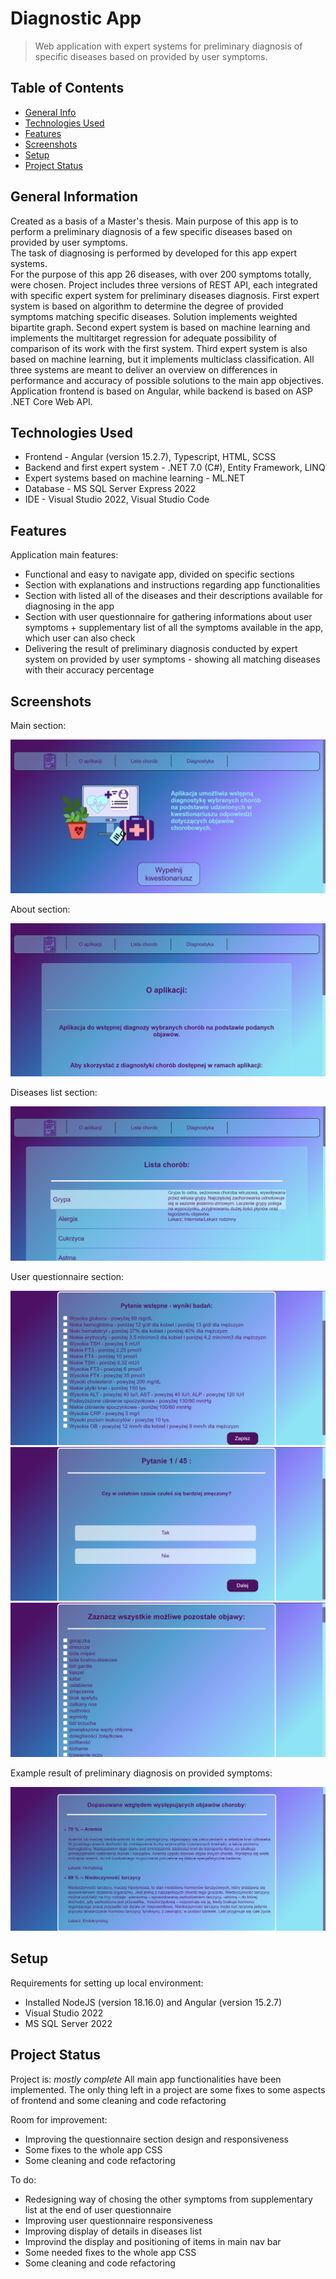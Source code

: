 # Diagnostic App
> Web application with expert systems for preliminary diagnosis of specific diseases based on provided by user symptoms.


## Table of Contents
* [General Info](#general-information)
* [Technologies Used](#technologies-used)
* [Features](#features)
* [Screenshots](#screenshots)
* [Setup](#setup)
* [Project Status](#project-status)


## General Information
Created as a basis of a Master's thesis. 
Main purpose of this app is to perform a preliminary diagnosis of a few specific diseases based on provided by user symptoms.  
The task of diagnosing is performed by developed for this app expert systems.  
For the purpose of this app 26 diseases, with over 200 symptoms totally, were chosen. 
Project includes three versions of REST API, each integrated with specific expert system for preliminary diseases diagnosis. 
First expert system is based on algorithm to determine the degree of provided symptoms matching specific diseases. Solution implements weighted bipartite graph.
Second expert system is based on machine learning and implements the multitarget regression for adequate possibility of comparison of its work with the first system.
Third expert system is also based on machine learning, but it implements multiclass classification.
All three systems are meant to deliver an overview on differences in performance and accuracy of possible solutions to the main app objectives.
Application frontend is based on Angular, while backend is based on ASP .NET Core Web API. 


## Technologies Used
- Frontend - Angular (version 15.2.7), Typescript, HTML, SCSS
- Backend and first expert system - .NET 7.0 (C#), Entity Framework, LINQ
- Expert systems based on machine learning - ML.NET
- Database - MS SQL Server Express 2022
- IDE - Visual Studio 2022, Visual Studio Code


## Features
Application main features:
- Functional and easy to navigate app, divided on specific sections
- Section with explanations and instructions regarding app functionalities
- Section with listed all of the diseases and their descriptions available for diagnosing in the app
- Section with user questionnaire for gathering informations about user symptoms + supplementary list of all the symptoms available in the app, which user can also check
- Delivering the result of preliminary diagnosis conducted by expert system on provided by user symptoms - showing all matching diseases with their accuracy percentage


## Screenshots
Main section:

![Main section screenshot](./images/str_glowna.png)

About section:

![About section screenshot](./images/str_o_apk.png)

Diseases list section:

![Disesases list section screenshot](./images/str_choroby.png)

User questionnaire section:

![User questionnaire section screenshot1](./images/str_kwest1.png)
![User questionnaire section screenshot2](./images/str_kwest2.png)
![User questionnaire section screenshot3](./images/str_kwest3.png)

Example result of preliminary diagnosis on provided symptoms:

![Example result screenshot](./images/wynik_przyk.png)

## Setup
Requirements for setting up local environment:
- Installed NodeJS (version 18.16.0) and Angular (version 15.2.7)
- Visual Studio 2022
- MS SQL Server 2022


## Project Status
Project is: _mostly complete_ 
All main app functionalities have been implemented.
The only thing left in a project are some fixes to some aspects of frontend and some cleaning and code refactoring

Room for improvement:
- Improving the questionnaire section design and responsiveness
- Some fixes to the whole app CSS
- Some cleaning and code refactoring

To do:
- Redesigning way of chosing the other symptoms from supplementary list at the end of user questionnaire
- Improving user questionnaire responsiveness
- Improving display of details in diseases list
- Improvind the display and positioning of items in main nav bar
- Some needed fixes to the whole app CSS
- Some cleaning and code refactoring
